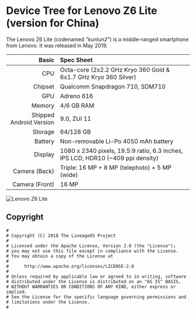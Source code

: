 # Device Tree for Lenovo Z6 Lite (version for China)

The Lenovo Z6 Lite (codenamed _"kunlun2"_) is a middle-ranged smartphone from Lenovo.
It was released in May 2019.

| Basic                   | Spec Sheet                                                                                                                     |
| -----------------------:|:------------------------------------------------------------------------------------------------------------------------------ |
| CPU                     | Octa-core (2x2.2 GHz Kryo 360 Gold & 6x1.7 GHz Kryo 360 Silver)                                                                |
| Chipset                 | Qualcomm Snapdragon 710, SDM710                                                                                                |
| GPU                     | Adreno 616                                                                                                                     |
| Memory                  | 4/6 GB RAM                                                                                                                     |
| Shipped Android Version | 9.0, ZUI 11                                                                                                                        |
| Storage                 | 64/128 GB                                                                                                                  	   |
| Battery                 | Non-removable Li-Po 4050 mAh battery                                                                                           |
| Display                 | 1080 x 2340 pixels, 19.5:9 ratio, 6.3 inches, IPS LCD, HDR10 (~409 ppi density)                                                          |
| Camera (Back)           | Triple: 16 MP + 8 MP (telephoto) + 5 MP (wide)                                                                                                   |
| Camera (Front)          | 16 MP                                                                    													   |

![Lenovo Z6 Lite](https://fdn2.gsmarena.com/vv/pics/lenovo/lenovo-z6-youth-2.jpg "Lenovo Z6 Lite")

## Copyright

```
#
# Copyright (C) 2018 The LineageOS Project
#
# Licensed under the Apache License, Version 2.0 (the "License");
# you may not use this file except in compliance with the License.
# You may obtain a copy of the License at
#
#      http://www.apache.org/licenses/LICENSE-2.0
#
# Unless required by applicable law or agreed to in writing, software
# distributed under the License is distributed on an "AS IS" BASIS,
# WITHOUT WARRANTIES OR CONDITIONS OF ANY KIND, either express or implied.
# See the License for the specific language governing permissions and
# limitations under the License.
#
